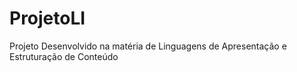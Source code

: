 # ProjetoLI
Projeto Desenvolvido na matéria de Linguagens de Apresentação e Estruturação de Conteúdo
